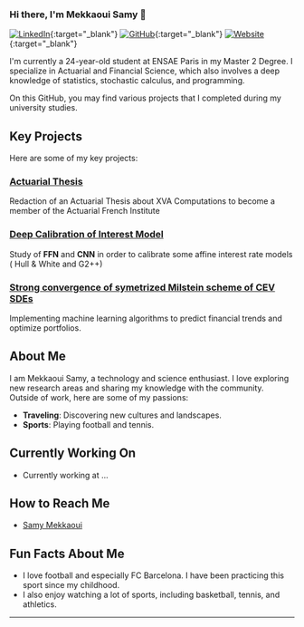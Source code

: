 ### Hi there, I'm Mekkaoui Samy 👋

[![LinkedIn](https://img.shields.io/badge/LinkedIn-0077B5?style=for-the-badge&logo=linkedin&logoColor=white)](https://www.linkedin.com/in/samy-mekkaoui-3ba12a1b6/){:target="_blank"}
[![GitHub](https://img.shields.io/badge/GitHub-100000?style=for-the-badge&logo=github&logoColor=white)](https://github.com/SamyMekk){:target="_blank"}
[![Website](https://img.shields.io/badge/Website-4285F4?style=for-the-badge&logo=google&logoColor=white)](https://www.yourwebsite.com){:target="_blank"}

I'm currently a 24-year-old student at ENSAE Paris in my Master 2 Degree. I specialize in Actuarial and Financial Science, which also involves a deep knowledge of statistics, stochastic calculus, and programming.

On this GitHub, you may find various projects that I completed during my university studies.

## Key Projects

Here are some of my key projects:

### [Actuarial Thesis ](https://github.com/SamyMekk/project1)
Redaction of an Actuarial Thesis about XVA Computations  to become a member of the Actuarial French Institute

### [Deep Calibration of Interest Model](https://github.com/SamyMekk/project2)
Study of $\textbf{FFN}$ and  $\textbf{CNN}$ in order  to calibrate some affine interest rate models ( Hull & White and G2++)

### [Strong convergence of symetrized Milstein scheme of CEV SDEs ](https://github.com/SamyMekk/project3)
Implementing machine learning algorithms to predict financial trends and optimize portfolios.

## About Me

I am Mekkaoui Samy, a technology and science enthusiast. I love exploring new research areas and sharing my knowledge with the community. Outside of work, here are some of my passions:

- **Traveling**: Discovering new cultures and landscapes.
- **Sports**: Playing football and tennis.

## Currently Working On

- Currently working at ...

## How to Reach Me

- [Samy Mekkaoui](mailto:samy.mekkaoui@ensae.fr?subject=[GitHub]%20Source%20Han%20Sans)

## Fun Facts About Me

- I love football and especially FC Barcelona. I have been practicing this sport since my childhood.
- I also enjoy watching a lot of sports, including basketball, tennis, and athletics.

---

